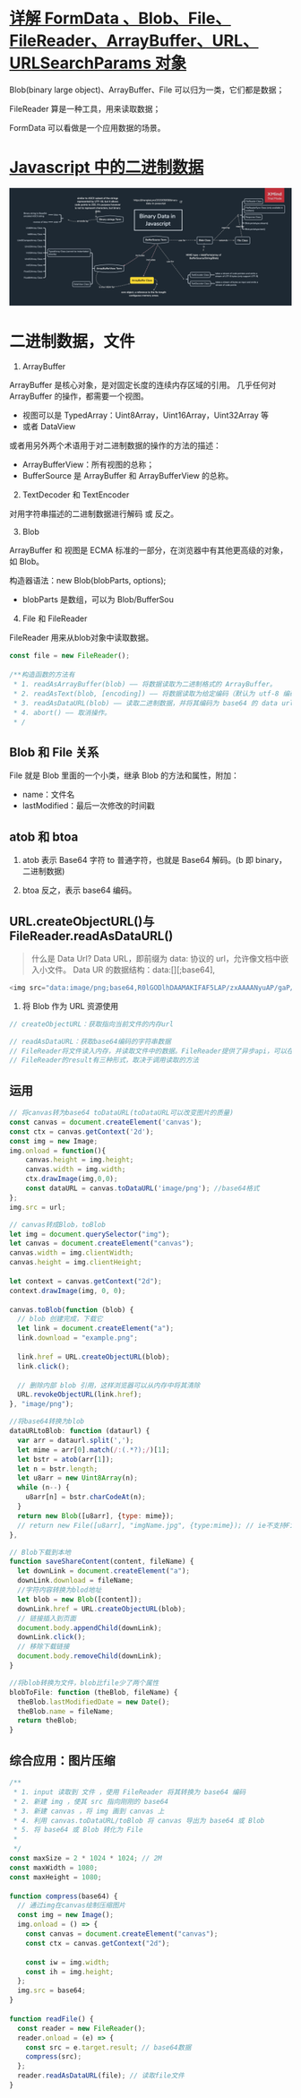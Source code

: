# [详解 FormData 、Blob、File、FileReader、ArrayBuffer、URL、URLSearchParams 对象](https://www.jianshu.com/p/67702e025ede)

Blob(binary large object)、ArrayBuffer、File 可以归为一类，它们都是数据；

FileReader 算是一种工具，用来读取数据；

FormData 可以看做是一个应用数据的场景。

# [Javascript 中的二进制数据](https://zhangkai.pro/2020/09/09/binary-data-in-javascript)

![Javascript 中的二进制数据](../../imgs/binary-data-in-javascript.png)

# 二进制数据，文件

1. ArrayBuffer

ArrayBuffer 是核心对象，是对固定长度的连续内存区域的引用。
几乎任何对 ArrayBuffer 的操作，都需要一个视图。

- 视图可以是 TypedArray：Uint8Array，Uint16Array，Uint32Array 等
- 或者 DataView

或者用另外两个术语用于对二进制数据的操作的方法的描述：

- ArrayBufferView：所有视图的总称；
- BufferSource 是 ArrayBuffer 和 ArrayBufferView 的总称。

2. TextDecoder 和 TextEncoder

对用字符串描述的二进制数据进行解码 或 反之。

3. Blob

ArrayBuffer 和 视图是 ECMA 标准的一部分，在浏览器中有其他更高级的对象，如 Blob。

构造器语法：new Blob(blobParts, options);

- blobParts 是数组，可以为 Blob/BufferSou

4. File 和 FileReader

FileReader 用来从blob对象中读取数据。

```js
const file = new FileReader();

/**构造函数的方法有
 * 1. readAsArrayBuffer(blob) —— 将数据读取为二进制格式的 ArrayBuffer。
 * 2. readAsText(blob, [encoding]) —— 将数据读取为给定编码（默认为 utf-8 编码）的文本字符串。
 * 3. readAsDataURL(blob) —— 读取二进制数据，并将其编码为 base64 的 data url。
 * 4. abort() —— 取消操作。
 * / 
```

## Blob 和 File 关系

File 就是 Blob 里面的一个小类，继承 Blob 的方法和属性，附加：

- name：文件名
- lastModified：最后一次修改的时间戳

## atob 和 btoa

1. atob 表示 Base64 字符 to 普通字符，也就是 Base64 解码。(b 即 binary，二进制数据)

2. btoa 反之，表示 base64 编码。

## URL.createObjectURL()与 FileReader.readAsDataURL()

> 什么是 Data Url?
> Data URL，即前缀为 data: 协议的 url，允许像文档中嵌入小文件。
> Data UR 的数据结构：data:[<mediatype>][;base64],<data>

```js data-url 举例：base64编码的字符串
<img src="data:image/png;base64,R0lGODlhDAAMAKIFAF5LAP/zxAAAANyuAP/gaP///wAAAAAAACH5BAEAAAUALAAAAAAMAAwAAAMlWLPcGjDKFYi9lxKBOaGcF35DhWHamZUW0K4mAbiwWtuf0uxFAgA7">

```


1. 将 Blob 作为 URL 资源使用

```js
// createObjectURL：获取指向当前文件的内存url
```

```js
// readAsDataURL：获取base64编码的字符串数据
// FileReader将文件读入内存，并读取文件中的数据。FileReader提供了异步api，可以在浏览器主线程中异步访问文件系统，读取文件中的数据。
// FileReader的result有三种形式，取决于调用读取的方法
```

## 运用

```js
// 将canvas转为base64 toDataURL(toDataURL可以改变图片的质量)
const canvas = document.createElement('canvas');
const ctx = canvas.getContext('2d');
const img = new Image;
img.onload = function(){
    canvas.height = img.height;
    canvas.width = img.width;
    ctx.drawImage(img,0,0);
    const dataURL = canvas.toDataURL('image/png'); //base64格式
};
img.src = url;
```

```js
// canvas转成Blob，toBlob
let img = document.querySelector("img");
let canvas = document.createElement("canvas");
canvas.width = img.clientWidth;
canvas.height = img.clientHeight;

let context = canvas.getContext("2d");
context.drawImage(img, 0, 0);

canvas.toBlob(function (blob) {
  // blob 创建完成，下载它
  let link = document.createElement("a");
  link.download = "example.png";

  link.href = URL.createObjectURL(blob);
  link.click();

  // 删除内部 blob 引用，这样浏览器可以从内存中将其清除
  URL.revokeObjectURL(link.href);
}, "image/png");
```

```js
//将base64转换为blob
dataURLtoBlob: function (dataurl) {
  var arr = dataurl.split(',');
  let mime = arr[0].match(/:(.*?);/)[1];
  let bstr = atob(arr[1]);
  let n = bstr.length;
  let u8arr = new Uint8Array(n);
  while (n--) {
    u8arr[n] = bstr.charCodeAt(n);
  }
  return new Blob([u8arr], {type: mime});
  // return new File([u8arr], "imgName.jpg", {type:mime}); // ie不支持File对象，只有这一行有差异
},
```

```js
// Blob下载到本地
function saveShareContent(content, fileName) {
  let downLink = document.createElement("a");
  downLink.download = fileName;
  //字符内容转换为blod地址
  let blob = new Blob([content]);
  downLink.href = URL.createObjectURL(blob);
  // 链接插入到页面
  document.body.appendChild(downLink);
  downLink.click();
  // 移除下载链接
  document.body.removeChild(downLink);
}
```

```js
//将blob转换为文件，blob比file少了两个属性
blobToFile: function (theBlob, fileName) {
  theBlob.lastModifiedDate = new Date();
  theBlob.name = fileName;
  return theBlob;
}
```

## 综合应用：图片压缩

```js
/**
 * 1. input 读取到 文件 ，使用 FileReader 将其转换为 base64 编码
 * 2. 新建 img ，使其 src 指向刚刚的 base64
 * 3. 新建 canvas ，将 img 画到 canvas 上
 * 4. 利用 canvas.toDataURL/toBlob 将 canvas 导出为 base64 或 Blob
 * 5. 将 base64 或 Blob 转化为 File 
 * 
 */
const maxSize = 2 * 1024 * 1024; // 2M
const maxWidth = 1080;
const maxHeight = 1080;

function compress(base64) {
  // 通过img在canvas绘制压缩图片
  const img = new Image();
  img.onload = () => {
    const canvas = document.createElement("canvas");
    const ctx = canvas.getContext("2d");

    const iw = img.width;
    const ih = img.height;
  };
  img.src = base64;
}

function readFile() {
  const reader = new FileReader();
  reader.onload = (e) => {
    const src = e.target.result; // base64数据
    compress(src);
  };
  reader.readAsDataURL(file); // 读取file文件
}
```
